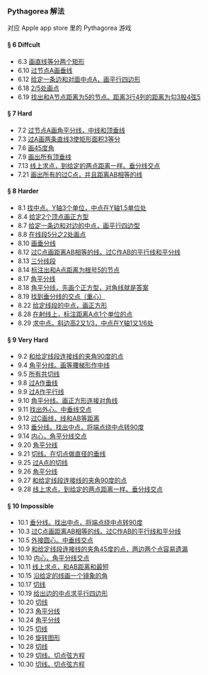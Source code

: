 ### Pythagorea 解法
对应 Apple app store 里的 Pythagorea 游戏

#### § 6 Diffcult
- 6.3 [画直线等分两个矩形](solving/Pythagorea/6.3.png)
- 6.10 [过节点A画垂线](solving/Pythagorea/6.10.png)
- 6.12 [给定一条边和对面中点A，画平行四边形](solving/Pythagorea/6.12.png)
- 6.18 [2/5处画点](solving/Pythagorea/6.18.png)
- 6.19 [找出和A节点距离为5的节点。距离3行4列的距离为勾3股4弦5](solving/Pythagorea/6.19.png)

#### § 7 Hard
- 7.2 [过节点A画角平分线，中线和顶垂线](solving/Pythagorea/7.2.png)
- 7.3 [过A画两条直线3使矩形面积3等分](solving/Pythagorea/7.3.png)
- 7.6 [画45度角](solving/Pythagorea/7.6.png)
- 7.9 [画出所有顶垂线](solving/Pythagorea/7.9.png)
- 7.13 [线上求点，到给定的两点距离一样。垂分线交点](solving/Pythagorea/7.13.png)
- 7.21 [画出所有的过C点，并且距离AB相等的线](solving/Pythagorea/7.21.png)

#### § 8 Harder
- 8.1 [找中点。Y轴3个单位，中点在Y轴1.5单位处](solving/Pythagorea/8.1.png)
- 8.4 [给定2个顶点画正方型](solving/Pythagorea/8.4.png)
- 8.7 [给定一条边和对边的中点，画平行四边型](solving/Pythagorea/8.7.png)
- 8.8 [在线段5分之2处画点](solving/Pythagorea/8.8.png)
- 8.10 [画垂分线](solving/Pythagorea/8.10.png)
- 8.12 [过C点画距离AB相等的线。过C作AB的平行线和平分线](solving/Pythagorea/8.12.png)
- 8.13 [三分线段](solving/Pythagorea/8.13.png)
- 8.14 [标注出和A点距离为根号5的节点](solving/Pythagorea/8.14.png)
- 8.17 [角平分线](solving/Pythagorea/8.17.png)
- 8.18 [角平分线，先画个正方型，对角线就是答案](solving/Pythagorea/8.18.png)
- 8.19 [找到垂分线的交点（重心）](solving/Pythagorea/8.19.png)
- 8.22 [给定线段的中点，画正方形](solving/Pythagorea/8.22.png)
- 8.28 [在射线上，标注距离A点1个单位的点](solving/Pythagorea/8.28.png)
- 8.29 [求中点。斜边高2又1/3，中点在Y轴1又1/6处](solving/Pythagorea/8.29.png)

#### § 9 Very Hard
- 9.2 [和给定线段连接线的夹角90度的点](solving/Pythagorea/9.2.png)
- 9.4 [角平分线。画等腰梯形作中线](solving/Pythagorea/9.4.png)
- 9.5 [所有共切线](solving/Pythagorea/9.5.png)
- 9.8 [过A作垂线](solving/Pythagorea/9.8.png)
- 9.9 [过A作平行线](solving/Pythagorea/9.9.png)
- 9.10 [角平分线。画正方形连接对角线](solving/Pythagorea/9.10.png)
- 9.11 [找出外心。中垂线交点](solving/Pythagorea/9.11.png)
- 9.12 [过C画线，线和AB等距离](solving/Pythagorea/9.12.png)
- 9.13 [垂分线。找出中点，将端点绕中点转90度](solving/Pythagorea/9.13.png)
- 9.14 [内心，角平分线交点](solving/Pythagorea/9.14.png)
- 9.20 [角平分线](solving/Pythagorea/9.20.png)
- 9.21 [切线。在切点做直径的垂线](solving/Pythagorea/9.21.png)
- 9.25 [过A点的切线](solving/Pythagorea/9.25.png)
- 9.26 [角平分线](solving/Pythagorea/9.26.png)
- 9.27 [和给定线段连接线的夹角90度的点](solving/Pythagorea/9.27.png)
- 9.28 [线上求点，到给定的两点距离一样。垂分线交点](solving/Pythagorea/9.28.png)

#### § 10 Impossible
- 10.1 [垂分线。找出中点，将端点绕中点转90度](solving/Pythagorea/10.1.png)
- 10.3 [过C点画距离AB相等的线。过C作AB的平行线和平分线](solving/Pythagorea/10.3.png)
- 10.5 [外接圆心。中垂线交点](solving/Pythagorea/10.5.png)
- 10.9 [和给定线段连接线的夹角45度的点，两边两个点容易遗漏](solving/Pythagorea/10.9.png)
- 10.10 [内心，角平分线交点](solving/Pythagorea/10.10.png)
- 10.11 [线上求点，和AB距离和最短](solving/Pythagorea/10.11.png)
- 10.15 [沿给定的线画一个镜象的角](solving/Pythagorea/10.15.png)
- 10.17 [切线](solving/Pythagorea/10.17.png)
- 10.19 [给出边的中点求平行四边形](solving/Pythagorea/10.19.png)
- 10.20 [切线](solving/Pythagorea/10.20.png)
- 10.23 [角平分线](solving/Pythagorea/10.23.png)
- 10.24 [角平分线](solving/Pythagorea/10.24.png)
- 10.25 [切线](solving/Pythagorea/10.25.png)
- 10.26 [旋转图形](solving/Pythagorea/10.26.png)
- 10.28 [切线](solving/Pythagorea/10.28.png)
- 10.29 [切线。切点弦方程](solving/Pythagorea/10.29.png)
- 10.30 [切线。切点弦方程](solving/Pythagorea/10.30.png)


